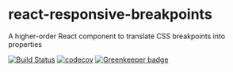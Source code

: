 # react-responsive-breakpoints

A higher-order React component to translate CSS breakpoints into properties

[![Build Status](https://travis-ci.org/wimpyprogrammer/react-responsive-breakpoints.svg?branch=feature%2Fautomated-builds)](https://travis-ci.org/wimpyprogrammer/react-responsive-breakpoints)
[![codecov](https://codecov.io/gh/wimpyprogrammer/react-responsive-breakpoints/branch/master/graph/badge.svg)](https://codecov.io/gh/wimpyprogrammer/react-responsive-breakpoints)
[![Greenkeeper badge](https://badges.greenkeeper.io/wimpyprogrammer/react-responsive-breakpoints.svg)](https://greenkeeper.io/)
